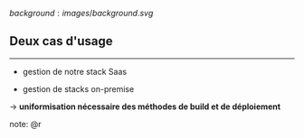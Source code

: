 $background:images/background.svg$
## Deux cas d'usage
---
* gestion de notre stack Saas

* gestion de stacks on-premise
  
-> **uniformisation nécessaire des méthodes de build et de déploiement**

note: @r
